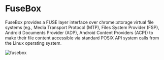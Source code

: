 # FuseBox

FuseBox provides a FUSE layer interface over chrome::storage virtual file
systems (eg., Media Transport Protocol (MTP), Files System Provider (FSP),
Android Documents Provider (ADP), Android Content Providers (ACP)) to make
their file content accessible via standard POSIX API system calls from the
Linux operating system.

![fusebox](https://storage.googleapis.com/chromium-website-lob-storage/daf66f5c0802b0a4b2d38ed0d1a6978e37f9fb06)
